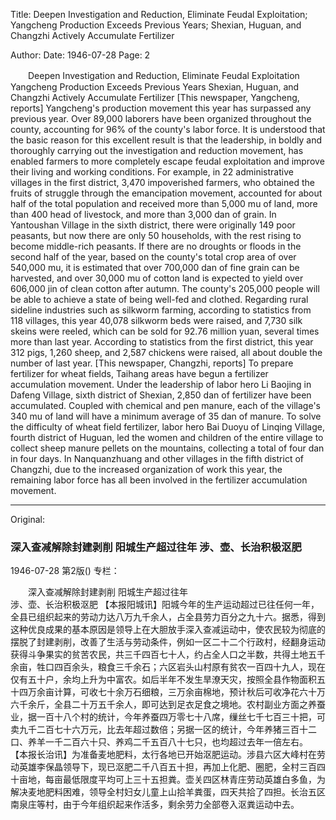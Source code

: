 Title: Deepen Investigation and Reduction, Eliminate Feudal Exploitation; Yangcheng Production Exceeds Previous Years; Shexian, Huguan, and Changzhi Actively Accumulate Fertilizer

Author: 
Date: 1946-07-28
Page: 2

　　Deepen Investigation and Reduction, Eliminate Feudal Exploitation
    Yangcheng Production Exceeds Previous Years
    Shexian, Huguan, and Changzhi Actively Accumulate Fertilizer
    [This newspaper, Yangcheng, reports] Yangcheng's production movement this year has surpassed any previous year. Over 89,000 laborers have been organized throughout the county, accounting for 96% of the county's labor force. It is understood that the basic reason for this excellent result is that the leadership, in boldly and thoroughly carrying out the investigation and reduction movement, has enabled farmers to more completely escape feudal exploitation and improve their living and working conditions. For example, in 22 administrative villages in the first district, 3,470 impoverished farmers, who obtained the fruits of struggle through the emancipation movement, accounted for about half of the total population and received more than 5,000 mu of land, more than 400 head of livestock, and more than 3,000 dan of grain. In Yantoushan Village in the sixth district, there were originally 149 poor peasants, but now there are only 50 households, with the rest rising to become middle-rich peasants. If there are no droughts or floods in the second half of the year, based on the county's total crop area of over 540,000 mu, it is estimated that over 700,000 dan of fine grain can be harvested, and over 30,000 mu of cotton land is expected to yield over 606,000 jin of clean cotton after autumn. The county's 205,000 people will be able to achieve a state of being well-fed and clothed. Regarding rural sideline industries such as silkworm farming, according to statistics from 118 villages, this year 40,078 silkworm beds were raised, and 7,730 silk skeins were reeled, which can be sold for 92.76 million yuan, several times more than last year. According to statistics from the first district, this year 312 pigs, 1,260 sheep, and 2,587 chickens were raised, all about double the number of last year.
    [This newspaper, Changzhi, reports] To prepare fertilizer for wheat fields, Taihang areas have begun a fertilizer accumulation movement. Under the leadership of labor hero Li Baojing in Dafeng Village, sixth district of Shexian, 2,850 dan of fertilizer have been accumulated. Coupled with chemical and pen manure, each of the village's 340 mu of land will have a minimum average of 35 dan of manure. To solve the difficulty of wheat field fertilizer, labor hero Bai Duoyu of Linqing Village, fourth district of Huguan, led the women and children of the entire village to collect sheep manure pellets on the mountains, collecting a total of four dan in four days. In Nanquanzhuang and other villages in the fifth district of Changzhi, due to the increased organization of work this year, the remaining labor force has all been involved in the fertilizer accumulation movement.



<hr /> 

Original: 


### 深入查减解除封建剥削  阳城生产超过往年  涉、壶、长治积极沤肥

1946-07-28
第2版()
专栏：

　　深入查减解除封建剥削
    阳城生产超过往年         
    涉、壶、长治积极沤肥
    【本报阳城讯】阳城今年的生产运动超过已往任何一年，全县已组织起来的劳动力达八万九千余人，占全县劳力百分之九十六。据悉，得到这种优良成果的基本原因是领导上在大胆放手深入查减运动中，使农民较为彻底的摆脱了封建剥削，改善了生活与劳动条件，例如一区二十二个行政村，经翻身运动获得斗争果实的贫苦农民，共三千四百七十人，约占全人口之半数，共得土地五千余亩，牲口四百余头，粮食三千余石；六区岩头山村原有贫农一百四十九人，现在仅有五十户，余均上升为中富农。如后半年不发生旱潦天灾，按照全县作物面积五十四万余亩计算，可收七十余万石细粮，三万余亩棉地，预计秋后可收净花六十万六千余斤，全县二十万五千余人，即可达到足衣足食之境地。农村副业方面之养蚕业，据一百十八个村的统计，今年养蚕四万零七十八席，缫丝七千七百三十把，可卖九千二百七十六万元，比去年超过数倍；另据一区的统计，今年养猪三百十二口、养羊一千二百六十只、养鸡二千五百八十七只，也均超过去年一倍左右。
    【本报长治讯】为准备麦地肥料，太行各地已开始沤肥运动。涉县六区大峰村在劳动英雄李保晶领导下，现已沤肥二千八百五十担，再加上化肥、圈肥，全村三百四十亩地，每亩最低限度平均可上三十五担粪。壶关四区林青庄劳动英雄白多鱼，为解决麦地肥料困难，领导全村妇女儿童上山拾羊粪蛋，四天共拾了四担。长治五区南泉庄等村，由于今年组织起来作活多，剩余劳力全部卷入沤粪运动中去。

